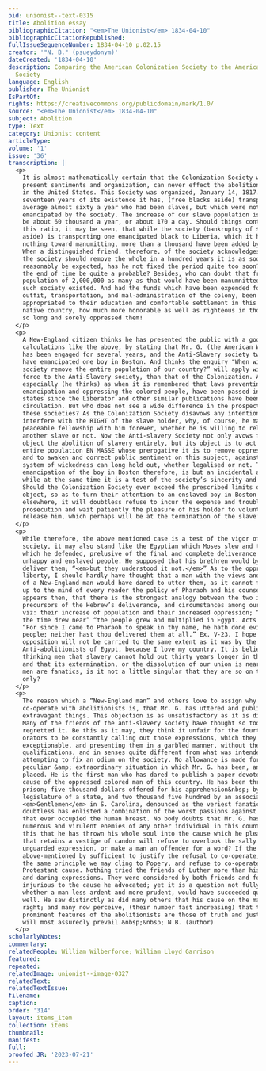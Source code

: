 ```yaml
---
pid: unionist--text-0315
title: Abolition essay
bibliographicCitation: "<em>The Unionist</em> 1834-04-10"
bibliographicCitationRepublished: 
fullIssueSequenceNumber: 1834-04-10 p.02.15
creator: '"N. B." (psueydonym)'
dateCreated: '1834-04-10'
description: Comparing the American Colonization Society to the American Anti-Slavery
  Society
language: English
publisher: The Unionist
IsPartOf: 
rights: https://creativecommons.org/publicdomain/mark/1.0/
source: "<em>The Unionist</em> 1834-04-10"
subject: Abolition
type: Text
category: Unionist content
articleType: 
volume: '1'
issue: '36'
transcription: |
  <p>
    It is almost mathematically certain that the Colonization Society with its
    present sentiments and organization, can never effect the abolition of slavery
    in the United States. This Society was organized, January 14, 1817. During the
    seventeen years of its existence it has, (free blacks aside) transported on an
    average almost sixty a year who had been slaves, but which were not
    emancipated by the society. The increase of our slave population is known to
    be about 60 thousand a year, or about 170 a day. Should things continue in
    this ratio, it may be seen, that while the society (bankruptcy of $40,000
    aside) is transporting one emancipated black to Liberia, which it has done
    nothing toward manumitting, more than a thousand have been added by births!
    When a distinguished friend, therefore, of the society acknowledges that if
    the society should remove the whole in a hundred years it is as soon as could
    reasonably be expected, has he not fixed the period quite too soon? Would not
    the end of time be quite a probable? Besides, who can doubt that from a
    population of 2,000,000 as many as that would have been manumnitted had no
    such society existed. And had the funds which have been expended for their
    outfit, transportation, and mal-administration of the colony, been
    appropriated to their education and comfortable settlement in this their
    native country, how much more honorable as well as righteous in those who have
    so long and sorely oppressed them!
  </p>
  <p>
    A New-England citizen thinks he has presented the public with a good offset to
    calculations like the above, by stating that Mr. G. (the American Wilberforce)
    has been engaged for several years, and the Anti-Slavery society two years and
    have emancipated one boy in Boston. And thinks the enquiry "When will the
    society remove the entire population of our country?” will apply with more
    force to the Anti-Slavery society, than that of the Colonization. And
    especially (he thinks) as when it is remembered that laws preventing
    emancipation and oppressing the colored people, have been passed in many
    states since the Liberator and other similar publications have been in
    circulation. But who does not see a wide difference in the prospective view of
    these societies? As the Colonization Society disavows any intention to
    interfere with the RIGHT of the slave holder, why, of course, he may dwell in
    peaceable fellowship with him forever, whether he is willing to release
    another slave or not. Now the Anti-slavery Society not only avows for its
    object the abolition of slavery entirely, but its object is to act on the
    entire population EN MASSE whose prerogative it is to remove oppressive laws,
    and to awaken and correct public sentiment on this subject, against which no
    system of wickedness can long hold out, whether legalised or not. The
    emancipation of the boy in Boston therefore, is but an incidental affair;
    while at the same time it is a test of the society’s sincerity and efficiency.
    Should the Colonization Society ever exceed the prescribed limits of their
    object, so as to turn their attention to an enslaved boy in Boston or
    elsewhere, it will doubtless refuse to incur the expense and trouble of a
    prosecution and wait patiently the pleasure of his holder to voluntarily
    release him, which perhaps will be at the termination of the slave’s life.
  </p>
  <p>
    While therefore, the above mentioned case is a test of the vigor of the
    society, it may also stand like the Egyptian which Moses slew and the Hebrew
    which he defended, prelusive of the final and complete deliverance of that
    unhappy and enslaved people. He supposed that his brethren would by his hand
    deliver them; “<em>but they understood it not.</em>” As to the oppressive laws enacted since the efforts of the friends of
    liberty, I should hardly have thought that a man with the views and feelings
    of a New-England man would have dared to utter them, as it cannot fail to call
    up to the mind of every reader the policy of Pharaoh and his counsellors. It
    appears then, that there is the strongest analogy between the two immediate
    precursors of the Hebrew’s deliverance, and circumstances among ourselves,
    viz: their increase of population and their increased oppression; “and when
    the time drew near” “the people grew and multiplied in Egypt. Acts VII, 17.
    “For since I came to Pharaoh to speak in thy name, he hath done evil to this
    people; neither hast thou delivered them at all.” Ex. V-23. I hope the
    opposition will not be carried to the same extent as it was by the
    Anti-abolitionists of Egypt, because I love my country. It is believed by many
    thinking men that slavery cannot hold out thirty years longer in this country;
    and that its extermination, or the dissolution of our union is near. If these
    men are fanatics, is it not a little singular that they are so on this subject
    only?
  </p>
  <p>
    The reason which a “New-England man” and others love to assign why they cannot
    co-operate with abolitionists is, that Mr. G. has uttered and published some
    extravagant things. This objection is as unsatisfactory as it is disingenuous.
    Many of the friends of the anti-slavery society have thought so too, and
    regretted it. Be this as it may, they think it unfair for the fourth of July
    orators to be constantly calling out those expressions, which they deem
    exceptionable, and presenting them in a garbled manner, without their
    qualifications, and in senses quite different from what was intended, and then
    attempting to fix an odium on the society. No allowance is made for the
    peculiar &amp; extraordinary situation in which Mr. G. has been, and still is
    placed. He is the first man who has dared to publish a paper devoted to the
    cause of the oppressed colored man of this country. He has been thrown into
    prison; five thousand dollars offered for his apprehension&nbsp; by the
    legislature of a state, and two thousand five hundred by an association of
    <em>Gentlemen</em> in S. Carolina, denounced as the veriest fanatic that ever existed; and
    doubtless has enlisted a combination of the worst passions against himself,
    that ever occupied the human breast. No body doubts that Mr. G. has the most
    numerous and virulent enemies of any other individual in this country. Add to
    this that he has thrown his whole soul into the cause which he pleads, and who
    that retains a vestige of candor will refuse to overlook the sally of an
    unguarded expression, or make a man an offender for a word? If the objection
    above-mentioned by sufficient to justify the refusal to co-operate, why, on
    the same principle we may cling to Popery, and refuse to co-operate in the
    Protestant cause. Nothing tried the friends of Luther more than his violent
    and daring expressions. They were considered by both friends and foes as
    injurious to the cause he advocated; yet it is a question not fully settled
    whether a man less ardent and more prudent, would have succeeded quite as
    well. He saw distinctly as did many others that his cause on the main was
    right; and many now perceive, (their number fast increasing) that the
    prominent features of the abolitionists are those of truth and justice, and
    will most assuredly prevail.&nbsp;&nbsp; N.B. (author)
  </p>
scholarlyNotes: 
commentary: 
relatedPeople: William Wilberforce; William Lloyd Garrison
featured: 
repeated: 
relatedImage: unionist--image-0327
relatedText: 
relatedTextIssue: 
filename: 
caption: 
order: '314'
layout: items_item
collection: items
thumbnail: 
manifest: 
full: 
proofed JR: '2023-07-21'
---
```

